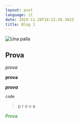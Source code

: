 ```yaml
---
layout: post
language: it
date: 2019-11-20T18:22:58.392Z
title: Blog 1
---
```

![Una palla](/assets/ball.jpg "Una palla")

## Prova

_prova_

**prova**

**_prova_**

`code`

> p
> r
> o
> v
> a

<p style="color:green">Prova</p>
